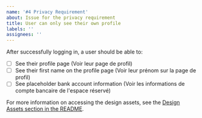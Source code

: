 ```yaml
---
name: '#4 Privacy Requirement'
about: Issue for the privacy requirement
title: User can only see their own profile
labels: ''
assignees: ''
---
```


After successfully logging in, a user should be able to:

- [ ] See their profile page (Voir leur page de profil)
- [ ] See their first name on the profile page (Voir leur prénom sur la page de profil)
- [ ] See placeholder bank account information (Voir les informations de compte bancaire de l'espace réservé)

For more information on accessing the design assets, see the [Design Assets section in the README](https://github.com/OpenClassrooms-Student-Center/Project-10-Bank-API#design-assets).
